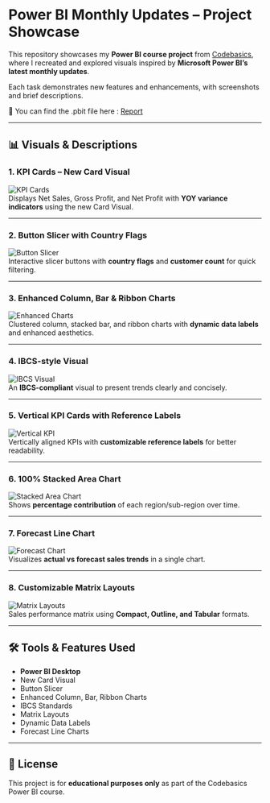 # Power BI Monthly Updates – Project Showcase

This repository showcases my **Power BI course project** from [Codebasics](https://codebasics.io), where I recreated and explored visuals inspired by **Microsoft Power BI’s latest monthly updates**.

Each task demonstrates new features and enhancements, with screenshots and brief descriptions.

🔗 You can find the .pbit file here : [Report](https://github.com/varun0906-da/BI-360-Insights/blob/main/chapter_7_bi360_vp_p%26l_structure_12.12_Executive_view.pbit)

---

## 📊 Visuals & Descriptions

### 1. KPI Cards – New Card Visual
![KPI Cards](images/Task_1.png)  
Displays Net Sales, Gross Profit, and Net Profit with **YOY variance indicators** using the new Card Visual.

---

### 2. Button Slicer with Country Flags
![Button Slicer](images/Task_2.png)  
Interactive slicer buttons with **country flags** and **customer count** for quick filtering.

---

### 3. Enhanced Column, Bar & Ribbon Charts
![Enhanced Charts](images/Task_3.png)  
Clustered column, stacked bar, and ribbon charts with **dynamic data labels** and enhanced aesthetics.

---

### 4. IBCS-style Visual
![IBCS Visual](images/Task_4.png)  
An **IBCS-compliant** visual to present trends clearly and concisely.

---

### 5. Vertical KPI Cards with Reference Labels
![Vertical KPI](images/Task_5.png)  
Vertically aligned KPIs with **customizable reference labels** for better readability.

---

### 6. 100% Stacked Area Chart
![Stacked Area Chart](images/Task_6.png)  
Shows **percentage contribution** of each region/sub-region over time.

---

### 7. Forecast Line Chart
![Forecast Chart](images/Task_7.png)  
Visualizes **actual vs forecast sales trends** in a single chart.

---

### 8. Customizable Matrix Layouts
![Matrix Layouts](images/Task_8.png)  
Sales performance matrix using **Compact, Outline, and Tabular** formats.

---

## 🛠 Tools & Features Used
- **Power BI Desktop**
- New Card Visual
- Button Slicer
- Enhanced Column, Bar, Ribbon Charts
- IBCS Standards
- Matrix Layouts
- Dynamic Data Labels
- Forecast Line Charts

---

## 📜 License
This project is for **educational purposes only** as part of the Codebasics Power BI course.
